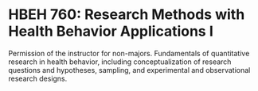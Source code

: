 # HBEH 760: Research Methods with Health Behavior Applications I

Permission of the instructor for non-majors. Fundamentals of quantitative research in health behavior, including conceptualization of research questions and hypotheses, sampling, and experimental and observational research designs.